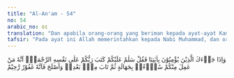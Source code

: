 ```yaml
---
title: "Al-An'am - 54"
no: 54
arabic_no: ٥٤
translation: "Dan apabila orang-orang yang beriman kepada ayat-ayat Kami datang kepadamu, maka katakanlah, “Salamun ‘alaikum  (selamat sejahtera untuk kamu).” Tuhanmu telah menetapkan sifat kasih sayang pada diri-Nya, (yaitu) barang-siapa berbuat kejahatan di antara kamu karena kebodohan, kemudian dia bertobat setelah itu dan memperbaiki diri, maka Dia Maha Pengampun, Maha Penyayang."
tafsir: "Pada ayat ini Allah memerintahkan kepada Nabi Muhammad, dan orang-orang beriman agar mengucapkan \"salam\" kepada orang-orang beriman yang mereka temui, atau bila berpisah antara satu dengan yang lain. Ucapan salam itu adakalanya \"salamun 'alaikum\" adakalanya \"assalamu'alaikum\" atau \"assalamu'alaikum warahmatullah wabarakatuh\", dan ditindaklanjuti dengan memelihara kedamaian.\n\nPerkataan \"salam\" berarti \"selamat\", \"sejahtera\" atau \"damai\". \"As-Salam\" ialah salah satu dari nama-nama Allah, yang berarti bahwa Allah selamat dari sifat-sifat yang tidak layak baginya, seperti sifat lemah, miskin, baharu, mati dan sebagainya.\n\nUcapan \"salam\" yang diperintahkan Allah agar orang-orang mukmin mengucapkannya dalam ayat ini, mengandung pengertian bahwa Allah menyatakan kepada orang-orang yang telah masuk Islam, mereka telah selamat dan sejahtera dengan masuk Islam itu, karena dosa-dosa mereka telah diampuni, jiwa dan darah mereka telah dipelihara oleh kaum Muslimin, dan mereka telah mengikuti petunjuk yang membawa mereka kepada kebahagiaan hidup di dunia dan di akhirat. Oleh karena itu, sesama muslim tidak boleh berkelahi, apalagi bermusuhan.\n\nSebagian ahli tafsir berpendapat bahwa yang dimaksud dengan \"salam\" dalam ayat ini ialah \"salam\" yang harus diucapkan Rasulullah saw, kepada orang-orang mukmin yang dianggap rendah dan miskin oleh orang-orang Quraisy, yang datang kepada Rasulullah saw, di waktu beliau sedang berbicara dengan pembesar-pembesar Quraisy. Janganlah mereka diusir, sehingga menyakitkan hatinya. Sekalipun mereka miskin tetapi kedudukan mereka lebih tinggi di sisi Allah, karena itu ucapkanlah kepada mereka kata-kata yang baik atau suruhlah mereka menunggu sampai pembicaraan dengan pembesar-pembesar Quraisy itu selesai. Menurut golongan ini bahwa pendapat mereka sesuai dengan sebab ayat diturunkan.\n\nKepada orang-orang yang masuk Islam, Allah menjanjikan akan melimpahkan rahmat-Nya kepada mereka, sebagai suatu kemurahan daripada-Nya.\n\nDi antara rahmat yang dilimpahkan Allah ialah tidak dihukumnya orang-orang yang:\n\n1. Berbuat maksiat dengan tidak mengetahui bahwa perbuatan itu adalah perbuatan maksiat.\n\n2. Mengerjakan larangan karena tidak sadar, lantaran sangat marah atau karena dorongan hawa nafsu. Kemudian mereka bertobat, dan menyesal atas perbuatan itu, mereka berjanji tidak akan mengulangi lagi, serta mengadakan perbaikan dengan mengerjakan perbuatan-perbuatan baik, dan mengikis habis pengaruh pekerjaan buruk itu dalam hatinya, hingga hati dan jiwanya bersih, dan dirinya bertambah dekat kepada Allah.\n\nDari ayat ini dapat diambil suatu dasar dalam menetapkan hukuman bahwa hal-hal yang dapat menghapuskan, mengurangi atau meringankan hukuman seseorang yang akan atau telah diputuskan hukumannya, yaitu:\n\n1. Kesalahan yang diperbuatnya dilakukan tanpa disadari, atau perbuatan itu dilakukan tanpa kemauan dan ikhtiarnya.\n\n2. Tindakan atau tingkah lakunya menunjukkan bahwa ia telah berjanji dalam hatinya tidak akan mengulangi perbuatan itu, ia telah menyesal karena mengerjakan kejahatan tersebut, serta melakukan perbuatan-perbuatan baik."
---
```

وَاِذَا جَاۤءَكَ الَّذِيْنَ يُؤْمِنُوْنَ بِاٰيٰتِنَا فَقُلْ سَلٰمٌ عَلَيْكُمْ كَتَبَ رَبُّكُمْ عَلٰى نَفْسِهِ الرَّحْمَةَۙ اَنَّهٗ مَنْ عَمِلَ مِنْكُمْ سُوْۤءًاۢ بِجَهَالَةٍ ثُمَّ تَابَ مِنْۢ بَعْدِهٖ وَاَصْلَحَ فَاَنَّهٗ غَفُوْرٌ رَّحِيْمٌ  